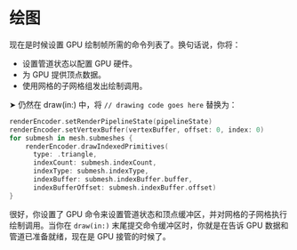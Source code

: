 # 绘图

现在是时候设置 GPU 绘制帧所需的命令列表了。换句话说，你将：

* 设置管道状态以配置 GPU 硬件。
* 为 GPU 提供顶点数据。
* 使用网格的子网格组发出绘制调用。

➤ 仍然在 draw(in:) 中，将 `// drawing code goes here`  替换为：

```swift
renderEncoder.setRenderPipelineState(pipelineState)
renderEncoder.setVertexBuffer(vertexBuffer, offset: 0, index: 0)
for submesh in mesh.submeshes {
    renderEncoder.drawIndexedPrimitives(
      type: .triangle,
      indexCount: submesh.indexCount,
      indexType: submesh.indexType,
      indexBuffer: submesh.indexBuffer.buffer,
      indexBufferOffset: submesh.indexBuffer.offset)
}
```

很好，你设置了 GPU 命令来设置管道状态和顶点缓冲区，并对网格的子网格执行绘制调用。当你在 `draw(in:)` 末尾提交命令缓冲区时，你就是在告诉 GPU 数据和管道已准备就绪，现在是 GPU 接管的时候了。

